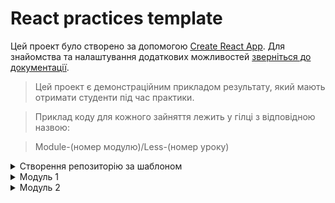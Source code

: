 # React practices template

Цей проект було створено за допомогою
[Create React App](https://github.com/facebook/create-react-app). Для знайомства
та налаштування додаткових можливостей
[зверніться до документації](https://facebook.github.io/create-react-app/docs/getting-started).

> Цей проект є демонстраційним прикладом результату, який мають отримати
> студенти під час практики.

> Приклад коду для кожного зайняття лежить у гілці з відповідною назвою:

> Module-(номер модулю)/Less-(номер уроку)

<details>
  <summary>Створення репозиторію за шаблоном</summary>

## Створення репозиторію за шаблоном

Використовуйте цей репозиторій як шаблон для створення репозиторію свого
проекту. Для цього натисніть на кнопку `«Use this template»` та оберіть опцію
`«Create a new repository»`, як показано на зображенні.

![Creating repo from a template step 1](./assets/template-step-1.png) Далі, у
Вас відкриється сторінка створення нового репозиторію. Заповніть поле імені та
переконайтесь, що репозиторій публічний, після цього натисніть кнопку
`«Create repository from template»`.

![Creating repo from a template step 2](./assets/template-step-2.png) Після
того, як репозиторій буде створено, необхідно перейти до налаштувань цього
репозиторію, а саме: `Settings` > `Actions` > `General`, як показано на
зображенні.

![Settings GitHub Actions permissions step 1](./assets/gh-actions-perm-1.png)

Скролимо сторінку до самого низу. Далі, у секції `«Workflow permissions»`
потрібно обрати опцію `«Read and write permissions»` та поставити галочку на
чекбокс. Це необхідно для автоматизації процесу деплоя проекту.

![Settings GitHub Actions permissions step 2](./assets/gh-actions-perm-2.png)
Тепер, Ви маєте власний репозиторій проекту, з такою ж самою структурою файлів
та папок, як на шаблоні. Далі, працюйте з ним, як з будь-яким особистим
репозиторієм, клонуйте його мобі на компʼютер, пишіть код, робіть коміти та
відправляйте їх на GitHub.

</details>
<details>
  <summary>Модуль 1</summary>
  
###
<details>
  <summary>Заняття 1</summary>

### Заняття 1

-   [ ] Створити шаблон проекту з
        [шаблону для ДЗ](https://github.com/goitacademy/react-homework-template#readme)
-   [ ] Налаштувати проект згідно
        [Readme](https://github.com/goitacademy/react-homework-template#readme)
-   [ ] Перевірити деплой
-   [ ] Клонувати проект на ПК
-   [ ] Створити гілку `Module-01/Less-01` для практики

---

-   [ ] Розглянути структуру проекту
-   [ ] Розглянути детально файли `index.js`, `index.css`, `App.jsx`
-   [ ] Почистити файл `App.jsx` щоб він рендерив пустий фрагмент
-   [ ] Відправити файл `users.json` студентам, щоб вони додали його собі.
    > (файл містить масив юзерів, який потрібно зарендерити)
-   [ ] Розглянути файл `users.json`, як виглядає, що містить, що маємо
        зарендерити

---

-   [ ] У файлі `App.jsx`, зробити імпорт `users` з файлу `users.json`
-   [ ] Створити компонент `UsersList.jsx`
-   [ ] Зарендерити компонент `UsersList.jsx` в компоненті `App.jsx`
-   [ ] Передати через пропси `users` з компоненту `App.jsx` </br>в компонент
        `UsersList.jsx`. (далі `компонент 1`)
-   [ ] В `компоненті 1`, отримуємо users за допомогою деструктуризації пропсів
-   [ ] В рендері `компоненту 1`, створюємо `<ul></ul>`, де запускаємо
        </br>метод `map` по масиву `users`.
-   [ ] На кожній ітерації створюємо `<li></li>`, де як текст має бути імʼя
        юреза.
-   [ ] Дивимось результат в браузері. Вікриваємо консоль та обговорюємо
        помилку.
-   [ ] Фіксимо її. Додаємо пропс `key` зі значенням `id` юзера, елементу
        `<li></li>`.
-   [ ] Дивимось результат в браузері.
-   [ ] Створюємо всередені елементу `<li></li>` теги та наповнюємо </br>їх з
        даними юзера, згідно завдання.
-   [ ] Перевіряємо результат.

---

-   [ ] Створюємо новий компонент `User.jsx` (далі `компонент 2`)
-   [ ] Забираємо розмітку, яку повертає метод `map` в `компоненті 1` та
        </br>додаємо її в рендер `компоненту 2`.
-   [ ] Імпортуємо `компонент 2` в `компонент 1`.
-   [ ] Додаємо рендер `компоненту 2` як результат виконання методу `map`.
-   [ ] Передаємо через пропси `компоненту 2` параметр `user` </br>(елемент
        ітерації методу `map`)
-   [ ] Робимо деструктуризацію `user` з пропсів та глибоку деструктуризацію
        всіх необхідних ключів.
-   [ ] Дивимось результат в браузері. Вікриваємо консоль та обговорюємо
        помилку.
-   [ ] Фіксимо її. Додаємо пропс `key` зі значенням `id` юзера, `компоненту 2`.
-   [ ] Дивимось результат в браузері.
-   [ ] Інсталюємо пакет `'prop-types'`
-   [ ] Розписуємо обʼєкт `propTypes` для `компоненту 2`
-   [ ] Розписуємо обʼєкт `propTypes` для `компоненту 1`

---

-   [ ] Виконуємо коміт та пуш в гілку `Module-01/Less-01`
-   [ ] Створюємо `Pull request` на гілку `main`. Мержимо.

---

---

</details>

<details>
  <summary>Заняття 2</summary>
  
### Заняття 2

-   [ ] Створюємо нову гілку `Module-01/Less-02`

---

-   [ ] Створюємо пустий компонент `Section.jsx`
-   [ ] Огортаємо ним компонент `UsersList.jsx` (в рендері `App.jsx`)
-   [ ] Також огортаємо ним рендер компоненту `User.jsx` (тобто елемент
        `<li></li>`)
-   [ ] В компоненті `Section.jsx` додаємо в рендер парний тег
        `<section></section>`
-   [ ] Дивимось результат в браузері.
-   [ ] Оговорюємо зі студентами, яким чином зарендерити компоненти, </br>які ми
        огорнули в `<Section>`. (пропс children)
-   [ ] Додаємо {children} в рендер між тегами `<section>`

```javascript
<section>{children}</section>
```

---

-   [ ] Переходимо в `App.jsx` та передаємо компоненту `Section` пропс
        title='Users List'
-   [ ] В компоненті `Section.jsx` додаємо в деструктуризацію пропс `title`.
-   [ ] Додаємо тег `<h2>` з текстом `title` в середину тегу
        `<section></section>`
-   [ ] Аналізуємо зі студентами ситуцію, що пропс `title` приходить не завжди.
-   [ ] Додаємо рендер за умовою, за допомогою `&&`.

---

> module.css

-   [ ] Створюємо файл `Section.module.css`
-   [ ] В цьому файлі пишемо селектор з невеликою стилізацією (на свій смак) для
        класу `.baseSection`
-   [ ] В компоненті `Section` імпортуємо стилі з `Section.module.css`
-   [ ] Додаємо клас `.baseSection` тегу `<section>`
-   [ ] Дивимось результат в браузері.
-   [ ] У файлі `Section.module.css` створюємо ще один селектор для класу
        `.superSection`
-   [ ] В цьому селекторі необхідно повторити всі стилі з попереднього
        селектору</br> та додати свої, оговорюємо це зі студентами. (`composes`)
-   [ ] Використовуємо `composes` для повторення стилів та дописуємо додатково
        якісь (на власний смак)
-   [ ] В компоненті `Section` обговорюємо зі студентами як зробити
        додавання</br> класу за умою, в залежності від пропсу `title`.

---

> styled-components

-   [ ] Інсталюємо бібліотеку `styled-components@5.3.10`
-   [ ] Створюємо файл `User.styled.js`
-   [ ] Імпортуємо в нього `styled` з бібліотеки `styled-components`
-   [ ] Інсталюємо розширення `vscode-styled-components` (для `VSCode`)
-   [ ] Cтворюємо компонент `Title` для стилізації тегу `<h2>`
-   [ ] Прописуємо елементарні стилі (за смаком)
-   [ ] Імпортуємо `Title` у компонент `User.jsx` та замінюємо ним тег `<h2>`
-   [ ] Дивимось результат в браузері.
-   [ ] Обговорюємо як додати обробку `:hover` на компонент `Title`. Додаємо.
-   [ ] У файлі `User.styled.js` cтворюємо ще один компонент `Text` для
        стилізації тегу `<p>`
-   [ ] Додаємо якусь базову стилізацію (на свій смак)
-   [ ] У компоненті `User` замінюємо тег `<p>`, в якому рендериться
        </br>інформація з `email`, на компонент `Text`.
-   [ ] У файлі `User.styled.js` cтворюємо ще один компонент `NativeText`
        </br>для стилізації тегу `<span>`
-   [ ] У компоненті `User` огортаємо значення `{emeil}` в компонент
        `NativeText`

```javascript
<Text>
    Email: <NativeText>{email}</NativeText>
</Text>
```

-   [ ] Оговорюємо як реалізувати підхід, щоб при наведенні на текст
        `Email:`</br> спрацював `hover-ефект` на компоненті `NativeText`.
-   [ ] Реалізовуємо цю логіку.

---

-   [ ] В компоненті `User` створюємо змінну `isEndedBiz`, </br>в яку заносимо
        результат перевірки - чи закінчується пропс `email` словом `biz`.
-   [ ] Обговорюємо, як в залежності від значення змінної `isEndedBiz` змінити
        колір компоненту `NativeText`
-   [ ] Передаємо компоненту `NativeText` пропс `isEndedBiz`.
-   [ ] В компоненті `NativeText` змінюємо колір тексту в залежності від пропсу
        `isEndedBiz`.

---

-   [ ] Виконуємо коміт та пуш в гілку `Module-01/Less-02`
-   [ ] Створюємо `Pull request` на гілку `main`. Мержимо.

---

</details>

</details>
<details>
  <summary>Модуль 2</summary>
  
###
<details>
  <summary>Заняття 1</summary>

### Заняття 1

-   [ ] Створюємо нову гілку `Module-02/Less-01`

---

-   [ ] Перероблюємо компонент `App` на класовий
-   [ ] Додаємо стейт з ключиком `users`, дефолтним значенням якого,</br> буде
        масив імпортований з файлу `users.json`
-   [ ] Змінюємо передачу пропсів в компонент `UsersList`, з урахуванням стейту.
-   [ ] Додаємо деструктуризацію зі стейту в метод `render`

---

-   [ ] У файлі `Users.styled.js` створюємо стилізований компонент</br>
        `StyledButton` для тегу `<button>`
-   [ ] Додаємо цей компонент в рендер компоненту `User`
-   [ ] Обговорюємо зі студентами логіку реалізації видалення юзера
-   [ ] Створюємо у компоненті `App` метод `deleteUser`
-   [ ] Параметром цей меод має приймати `userId`
-   [ ] Обговорюємо роботу з `setState` від попереднього значення
-   [ ] Викликаємо цей метод та фільтруємо `prevState.users` за умовою
        неспівпадіння по `id`

```javascript
this.setState(prev => ({
    users: prev.users.filter(({ id }) => id !== userId),
}))
```

-   [ ] Передаємо метод `deleteUser` як пропс в компонент `UserList`.
-   [ ] В компоненті `UserList` забираємо пропс `deleteUser` та</br> передаємо
        далі в компонент `User`.
-   [ ] Доповнюємо обʼєкт `propTypes`

---

-   [ ] В компоненті `User` додаємо подію `onClick` на компонент `StyledButton`
-   [ ] Обговорюємо як правильно викликати метод `deleteUser`, щоб передати йому
        `id`
-   [ ] На `onClick` додаємо анонімний кол-бек, де викликаємо </br> метод
        `deleteUser` передаючи йому `id`

```javascript
<StyledButton onClick={() => deleteUsers(id)}>
```

-   [ ] Перевіряємо результат в браузері.

---

-   [ ] У файлі `users.json` додаємо кожному обʼєкту нову властивість
        </br>`hasJob` зі значенням `false`
-   [ ] В уомпненті `User` додаємо в рендер компонент `Text`, де текстом
        </br>буде: `Has Jsob: {hasJob.toString()}`
-   [ ] Додаємо в рендер ще один компонент `StyledButton` з </br>текстом
        `Change job Status`
-   [ ] Обговорюємо реалізацію зміни статусу юзера
-   [ ] Створюємо в компоненті `App` метод `changeUserStatus`
-   [ ] Реалізовуємо логіку зміни статусу
-   [ ] Передаємо цей метод через пропси так як і метод `deleteUser`, </br>в
        компонент `UsersList` потім далі в `User`
-   [ ] По анології з `deleteUser` викликаємо метод `changeUserStatus` </br>по
        кліку на `StyledButton` та передаємо йому `id` юзера
-   [ ] Перевіряємо результат в браузері.

---

-   [ ] Виконуємо коміт та пуш в гілку `Module-02/Less-01`
-   [ ] Створюємо `Pull request` на гілку `main`. Мержимо.

---

</details>

###

<details>
  <summary>Заняття 2</summary>

### Заняття 2

-   [ ] Створюємо нову гілку `Module-02/Less-02`

---

-   [ ] Створюємо новий компонент `Button`.
-   [ ] Цей компонент має рендерити `<button>` з атрибутом `"button"` та</br>
        текстом `{text}`, який ми отримуємо з пропсів.
-   [ ] Також додаємо подію `onClick` яка має викликати метод </br>`handleClick`
        який ми отримуємо з пропсів.
-   [ ] В компоненті `App` імпортуємо компонент `Button` та додаємо в рендер.
-   [ ] Передаємо йому пропс `text` зі значенням `'Open modal'`.
-   [ ] Додаємо новий ключ `isShowForm` в стейт, з дефолтним значенням `false`.
-   [ ] Створюємо функцію `openForm` для зміни цього стейту на `true`.
-   [ ] Передаємо компоненту `Button` пропс `handleClick` </br>значенням якого
        буде ф-я `openForm`

---

-   [ ] Створюємо новий класовий компонент `Form`.
-   [ ] Цьому компоненту в рендері створюємо розмітку для форми.

```javascript
<form>
    <label>Name:
        <input type="text" name="name"/>
    </label>
    <label>Email:
        <input type="email" name="email">
    </label>
    <button>Save</button>
</form>
```

-   [ ] Додаємо компоненту `Form` стейт з ключами `name` та `email`.
-   [ ] Додаємо інпутам атрибут `value` з відповідними значеннями зі стейту.
-   [ ] Cтврюємо метод `handleChange`.
-   [ ] В параметрах цього метода робимо глибоку деструктуризацію </br>для
        значень `name` та `value`.
-   [ ] В методі виконуємо зміну стейту в залежності від значення `name`

```javascript
this.setState({ [name]: value })
```

-   [ ] Імпортуємо компонент `Form` в компонент `App`.
-   [ ] Створюємо рендер за умовою:

```javascript
{
    isShowForm ? <Form /> : <Button />
}
```

---

-   [ ] В компоненті `App` створюємо метод `addUser`, який приймає </br>параметр
        `data`. (це буде обʼєкт з ключами `name` та `email` юзера)
-   [ ] Інсталюємо пакет `nanoid`
-   [ ] В методі `addUser` створюємо обʼєкт `newUser` з такими ключами:
-   [ ] Ключ `id` значенням якого буде результат виклику `nanoid`.
-   [ ] Ключ `isHasJob` зі значенням `false`
-   [ ] Розпилюємо, за допомогою спред оператора в середину обʼєкту
        </br>`newUser` обʼєкт `data` з параметрів ф-ї.
-   [ ] Далі необхідно змінити стейт `users` додавши до нього обʼєкт нового
        юзера `newUser`.

---

-   [ ] Передаємо метод `addUser` компоненту `Form` через пропси.
-   [ ] В компоненті `Form` створюємо метод `handleSubmit`.
-   [ ] В методі реалізовуємо логіку для обробки події `submit`.
-   [ ] Забираємо необхідні значення з `event`
-   [ ] Викликаємо метод `addUser` передаючи йому розпилений стейт.
-   [ ] Повертаємо стейт до дефолтного стану.
-   [ ] Додаємо на форму подію `onSubmit` з методом `handleSubmit`

---

-   [ ] В компоненті `App` створюємо метод `closeForm`
-   [ ] Метод має змінювати стейт `isShowForm` на значення `false`.
-   [ ] Передаємо цей метод як пропс компоненту `Form`
-   [ ] Викликаємо метод `closeForm` в методі `handleSubmit` компоненту `Form`.

---

-   [ ] Інсталюємо бібліотеку `formik`
-   [ ] Створюємо компонент `FormikForm`
-   [ ] Розгортаємо пустий компонент
-   [ ] Переписуємо логіку роботи компоненту `Form` з використанням
        </br>бібліотеки `formik`
-   [ ] По завершенню порівнюємо компоненти та тестуємо в браузері.

---

-   [ ] Виконуємо коміт та пуш в гілку `Module-02/Less-02`
-   [ ] Створюємо `Pull request` на гілку `main`. Мержимо.

---

</details>
</details>
